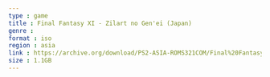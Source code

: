 ```yaml
---
type : game
title : Final Fantasy XI - Zilart no Gen'ei (Japan)
genre : 
format : iso
region : asia
link : https://archive.org/download/PS2-ASIA-ROMS321COM/Final%20Fantasy%20XI%20-%20Zilart%20no%20Gen%27ei%20%28Japan%29.7z
size : 1.1GB
---
```

